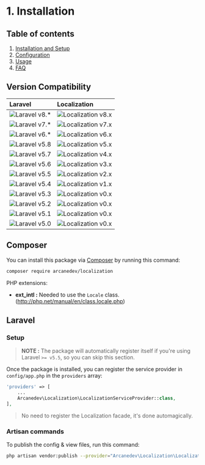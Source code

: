 # 1. Installation

## Table of contents

  1. [Installation and Setup](1-Installation-and-Setup.md)
  2. [Configuration](2-Configuration.md)
  3. [Usage](3-Usage.md)
  4. [FAQ](4-FAQ.md)

## Version Compatibility

| Laravel                      | Localization                           |
|:-----------------------------|:---------------------------------------|
| ![Laravel v8.*][laravel_8_x] | ![Localization v8.x][localization_8_x] |
| ![Laravel v7.*][laravel_7_x] | ![Localization v7.x][localization_7_x] |
| ![Laravel v6.*][laravel_6_x] | ![Localization v6.x][localization_6_x] |
| ![Laravel v5.8][laravel_5_8] | ![Localization v5.x][localization_5_x] |
| ![Laravel v5.7][laravel_5_7] | ![Localization v4.x][localization_4_x] |
| ![Laravel v5.6][laravel_5_6] | ![Localization v3.x][localization_3_x] |
| ![Laravel v5.5][laravel_5_5] | ![Localization v2.x][localization_2_x] |
| ![Laravel v5.4][laravel_5_4] | ![Localization v1.x][localization_1_x] |
| ![Laravel v5.3][laravel_5_3] | ![Localization v0.x][localization_0_x] |
| ![Laravel v5.2][laravel_5_2] | ![Localization v0.x][localization_0_x] |
| ![Laravel v5.1][laravel_5_1] | ![Localization v0.x][localization_0_x] |
| ![Laravel v5.0][laravel_5_0] | ![Localization v0.x][localization_0_x] |

[laravel_8_x]:  https://img.shields.io/badge/version-8.x-blue.svg?style=flat-square "Laravel v8.*"
[laravel_7_x]:  https://img.shields.io/badge/version-7.x-blue.svg?style=flat-square "Laravel v7.*"
[laravel_6_x]:  https://img.shields.io/badge/version-6.x-blue.svg?style=flat-square "Laravel v6.*"
[laravel_5_8]:  https://img.shields.io/badge/version-5.8-blue.svg?style=flat-square "Laravel v5.8"
[laravel_5_7]:  https://img.shields.io/badge/version-5.7-blue.svg?style=flat-square "Laravel v5.7"
[laravel_5_6]:  https://img.shields.io/badge/version-5.6-blue.svg?style=flat-square "Laravel v5.6"
[laravel_5_5]:  https://img.shields.io/badge/version-5.5-blue.svg?style=flat-square "Laravel v5.5"
[laravel_5_4]:  https://img.shields.io/badge/version-5.4-blue.svg?style=flat-square "Laravel v5.4"
[laravel_5_3]:  https://img.shields.io/badge/version-5.3-blue.svg?style=flat-square "Laravel v5.3"
[laravel_5_2]:  https://img.shields.io/badge/version-5.2-blue.svg?style=flat-square "Laravel v5.2"
[laravel_5_1]:  https://img.shields.io/badge/version-5.1-blue.svg?style=flat-square "Laravel v5.1"
[laravel_5_0]:  https://img.shields.io/badge/version-5.0-blue.svg?style=flat-square "Laravel v5.0"

[localization_8_x]: https://img.shields.io/badge/version-8.*-blue.svg?style=flat-square "Localization v8.*"
[localization_7_x]: https://img.shields.io/badge/version-7.*-blue.svg?style=flat-square "Localization v7.*"
[localization_6_x]: https://img.shields.io/badge/version-6.*-blue.svg?style=flat-square "Localization v6.*"
[localization_5_x]: https://img.shields.io/badge/version-5.*-blue.svg?style=flat-square "Localization v5.*"
[localization_4_x]: https://img.shields.io/badge/version-4.*-blue.svg?style=flat-square "Localization v4.*"
[localization_3_x]: https://img.shields.io/badge/version-3.*-blue.svg?style=flat-square "Localization v3.*"
[localization_2_x]: https://img.shields.io/badge/version-2.*-blue.svg?style=flat-square "Localization v2.*"
[localization_1_x]: https://img.shields.io/badge/version-1.*-blue.svg?style=flat-square "Localization v1.*"
[localization_0_x]: https://img.shields.io/badge/version-0.*-blue.svg?style=flat-square "Localization v0.*"

## Composer

You can install this package via [Composer](http://getcomposer.org/) by running this command: 

```bash
composer require arcanedev/localization
```

PHP extensions:

  * **ext_intl :** Needed to use the `Locale` class. (http://php.net/manual/en/class.locale.php)

## Laravel

### Setup

> **NOTE :** The package will automatically register itself if you're using Laravel `>= v5.5`, so you can skip this section.

Once the package is installed, you can register the service provider in `config/app.php` in the `providers` array:

```php
'providers' => [
    ...
    Arcanedev\Localization\LocalizationServiceProvider::class,
],
```

> No need to register the Localization facade, it's done automagically.

### Artisan commands

To publish the config &amp; view files, run this command:

```bash
php artisan vendor:publish --provider="Arcanedev\Localization\LocalizationServiceProvider"
```
